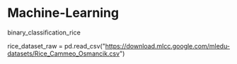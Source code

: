 # Machine-Learning
binary_classification_rice

rice_dataset_raw = pd.read_csv("https://download.mlcc.google.com/mledu-datasets/Rice_Cammeo_Osmancik.csv")

